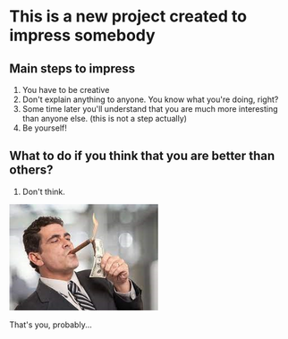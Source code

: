 # This is a new project created to impress somebody

## Main steps to impress

1. You have to be creative
2. Don't explain anything to anyone. You know what you're doing, right? 
3. Some time later you'll understand that you are much more interesting than anyone else. (this is not a step actually)
4. Be yourself!

## What to do if you think that you are better than others?

1. Don't think. 

![Successful](success.jpg) 

   That's you, probably...